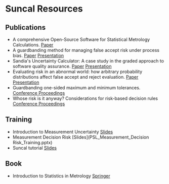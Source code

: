 # Suncal Resources

## Publications

- A comprehensive Open-Source Software for Statistical Metrology Calculations. [Paper](https://www.osti.gov/biblio/1830511)
- A guardbanding method for managing false accept risk under process bias. [Paper](https://www.osti.gov/biblio/2003369) [Presentation](https://www.osti.gov/biblio/2004392)
- Sandia's Uncertainty Calculator: A case study in the graded approach to software quality assurance. [Paper](https://www.osti.gov/biblio/1868867) [Presentation](https://www.osti.gov/biblio/1884074)
- Evaluating risk in an abnormal world: how arbitrary probability distributions affect false accept and reject evaluation. [Paper](https://www.osti.gov/biblio/1773035) [Presentation](https://www.osti.gov/biblio/1812585)
- Guardbanding one-sided maximum and minimum tolerances. [Conference Proceedings](https://ncsli.org/store/viewproduct.aspx?ID=22681185)
- Whose risk is it anyway? Considerations for risk-based decision rules [Conference Proceedings](https://ncsli.org/store/viewproduct.aspx?ID=24416877)


## Training

- Introduction to Measurement Uncertainty [Slides](PSL_measurement_uncertainty.pdf)
- Measurement Decision Risk [Slides](PSL_Measurement_Decision Risk_Training.pptx)
- Suncal tutorial [Slides](PSL_suncal_tutorial.pptx)


## Book

- Introduction to Statistics in Metrology [Springer](https://link.springer.com/book/10.1007/978-3-030-53329-8)
